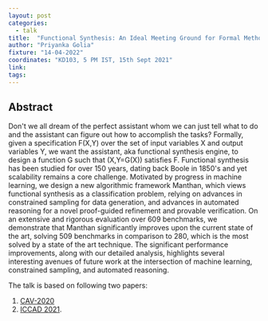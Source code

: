 ```yaml
---
layout: post
categories:
  - talk
title:  "Functional Synthesis: An Ideal Meeting Ground for Formal Methods and Machine Learning"
author: "Priyanka Golia"
fixture: "14-04-2022"
coordinates: "KD103, 5 PM IST, 15th Sept 2021"
link: 
tags: 
---
```

## Abstract

Don't we all dream of the perfect assistant whom we can just tell what to do and the assistant can figure out how to accomplish the tasks? Formally, given a specification F(X,Y) over the set of input variables X and output variables Y, we want the assistant, aka functional synthesis engine, to design a function G such that (X,Y=G(X)) satisfies F. Functional synthesis has been studied for over 150 years, dating back Boole in 1850's and yet scalability remains a core challenge. Motivated by progress in machine learning, we design a new algorithmic framework Manthan, which views functional synthesis as a classification problem, relying on advances in constrained sampling for data generation, and advances in automated reasoning for a novel proof-guided refinement and provable verification.
On an extensive and rigorous evaluation over 609 benchmarks, we demonstrate that Manthan significantly improves upon the current state of the art, solving 509 benchmarks in comparison to 280, which is the most solved by a state of the art technique. The significant performance improvements, along with our detailed analysis, highlights several interesting avenues of future work at the intersection of machine learning, constrained sampling, and automated reasoning.

The talk is based on following two papers:
1. [CAV-2020](https://priyanka-golia.github.io/publication/cav20-manthan/cav20-manthan.pdf)
2. [ICCAD 2021](https://arxiv.org/pdf/2108.05717.pdf).